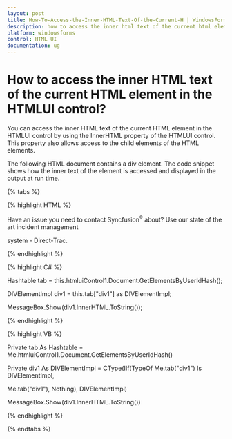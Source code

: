 ```yaml
---
layout: post
title: How-To-Access-the-Inner-HTML-Text-Of-the-Current-H | WindowsForms | Syncfusion®
description: how to access the inner html text of the current html element in the htmlui control?
platform: windowsforms
control: HTML UI
documentation: ug
---
```


# How to access the inner HTML text of the current HTML element in the HTMLUI control?

You can access the inner HTML text of the current HTML element in the HTMLUI control by using the InnerHTML property of the HTMLUI control. This property also allows access to the child elements of the HTML elements.

The following HTML document contains a div element. The code snippet shows how the inner text of the element is accessed and displayed in the output at run time.

{% tabs %}

{% highlight HTML %}


<!-- HTML Document -->

<html>

<body>

<div id="div1">

Have an issue you need to contact Syncfusion<sup>®</sup> about? Use our state of the art incident management

system - Direct-Trac.

</div>

</body>

</html>

{% endhighlight %}

{% highlight C# %}



Hashtable tab = this.htmluiControl1.Document.GetElementsByUserIdHash();

DIVElementImpl div1 = this.tab["div1"] as DIVElementImpl;

MessageBox.Show(div1.InnerHTML.ToString());

{% endhighlight %}

{% highlight VB %}



Private tab As Hashtable = Me.htmluiControl1.Document.GetElementsByUserIdHash()

Private div1 As DIVElementImpl = CType(IIf(TypeOf Me.tab("div1") Is DIVElementImpl, 

Me.tab("div1"), Nothing), DIVElementImpl)

MessageBox.Show(div1.InnerHTML.ToString())

{% endhighlight %}

{% endtabs %}

